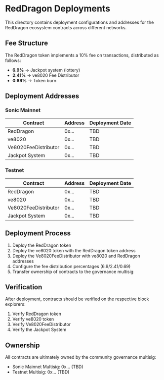 # RedDragon Deployments

This directory contains deployment configurations and addresses for the RedDragon ecosystem contracts across different networks.

## Fee Structure

The RedDragon token implements a 10% fee on transactions, distributed as follows:

- **6.9%** → Jackpot system (lottery)
- **2.41%** → ve8020 Fee Distributor
- **0.69%** → Token burn

## Deployment Addresses

### Sonic Mainnet

| Contract | Address | Deployment Date |
|----------|---------|----------------|
| RedDragon | 0x... | TBD |
| ve8020 | 0x... | TBD |
| Ve8020FeeDistributor | 0x... | TBD |
| Jackpot System | 0x... | TBD |

### Testnet

| Contract | Address | Deployment Date |
|----------|---------|----------------|
| RedDragon | 0x... | TBD |
| ve8020 | 0x... | TBD |
| Ve8020FeeDistributor | 0x... | TBD |
| Jackpot System | 0x... | TBD |

## Deployment Process

1. Deploy the RedDragon token
2. Deploy the ve8020 token with the RedDragon token address
3. Deploy the Ve8020FeeDistributor with ve8020 and RedDragon addresses
4. Configure the fee distribution percentages (6.9/2.41/0.69)
5. Transfer ownership of contracts to the governance multisig

## Verification

After deployment, contracts should be verified on the respective block explorers:

1. Verify RedDragon token
2. Verify ve8020 token
3. Verify Ve8020FeeDistributor
4. Verify the Jackpot System

## Ownership

All contracts are ultimately owned by the community governance multisig:

- Sonic Mainnet Multisig: 0x... (TBD)
- Testnet Multisig: 0x... (TBD) 